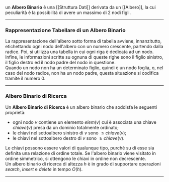 un **Albero Binario** è una [[Struttura Dati]] derivata da un [[Albero]], la cui peculiarità è la possibilità di avere un massimo di $2$ nodi figli.<br />

--------------------------------------------------------------

### Rappresentazione Tabellare di un Albero Binario ###

La rappresentazione dell'albero sotto forma di tabella avviene, innanzitutto, etichettando ogni nodo dell'albero con un numero crescente, partendo dalla radice. Poi, si utilizza una tabella in cui ogni riga è dedicata ad un nodo.<br />
Infine, le informazioni scritte su ognuna di queste righe sono il figlio sinistro, il figlio destro ed il nodo padre del nodo in questione.<br />
Quando un nodo non ha un determinato figlio, quindi è un nodo foglia, o, nel caso del nodo radice, non ha un nodo padre, questa situazione si codifica tramite il numero $0$.<br />

--------------------------------------------------------------

### Albero Binario di Ricerca ###
Un **Albero Binario di Ricerca** è un albero binario che soddisfa le seguenti proprietà:
- ogni nodo $v$ contiene un elemento $elem(v)$ cui è associata una chiave $chiave(v)$ presa da un dominio totalmente ordinato;
- le chiavi nel sottoalbero sinistro di $v$ sono $\leq chiave(v)$;
- le chiavi nel sottoalbero destro di $v$ sono $\geq chiave(v)$.

Le chiavi possono essere valori di qualunque tipo, purchè su di esse sia definita una relazione di ordine totale. Se l'albero binario viene visitato in ordine simmetrico, si ottengono le chiavi in ordine non decrescente.<br />
Un albero binario di ricerca di altezza $h$ è in grado di supportare operazioni _search_, _insert_ e _delete_ in tempo $O(h)$.<br />

--------------------------------------------------------------
